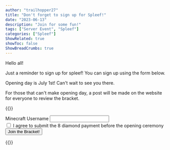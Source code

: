 ```yaml
---
author: "trailhopper27"
title: "Don't forget to sign up for Spleef!"
date: "2023-06-13"
description: "Join for some fun!"
tags: ["Server Event", "Spleef"]
categories: ["Spleef"]
ShowRelated: true
showToc: false
ShowBreadCrumbs: true
---
```


Hello all!

Just a reminder to sign up for spleef! You can sign up using the form below.

Opening day is July 1st! Can't wait to see you there. 

For those that can't make opening day, a post will be made on the website for everyone to review the bracket.

{{<rawhtml>}}
<form action="https://fabform.io/f/0zgYpKB" method="post">
  <label for="mcName">Minecraft Username</label>
  <input name="mcName" type="text" required><br>
  <input name="confPay" type="checkbox" value="Confirmed" required> I agree to submit the 8 diamond payment before the opening ceremony <br>
  <button class="button is-link" type="submit">Join the Bracket!</button>
</form>
{{</rawhtml>}}
